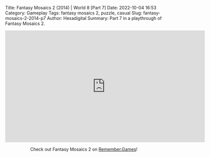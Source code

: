 Title: Fantasy Mosaics 2 (2014) | World 8 [Part 7]
Date: 2022-10-04 16:53
Category: Gameplay
Tags: fantasy mosaics 2, puzzle, casual
Slug: fantasy-mosaics-2-2014-p7
Author: Hexadigital
Summary: Part 7 in a playthrough of Fantasy Mosaics 2.

<center><iframe src="https://www.youtube.com/embed/das5bjG-f4o?feature=oembed" allow="accelerometer; autoplay; encrypted-media; gyroscope; picture-in-picture" width="640" height="360" frameborder="0"></iframe>

Check out Fantasy Mosaics 2 on [Remember.Games](https://remember.games/game/6395/fantasy-mosaics-2/)!</center>